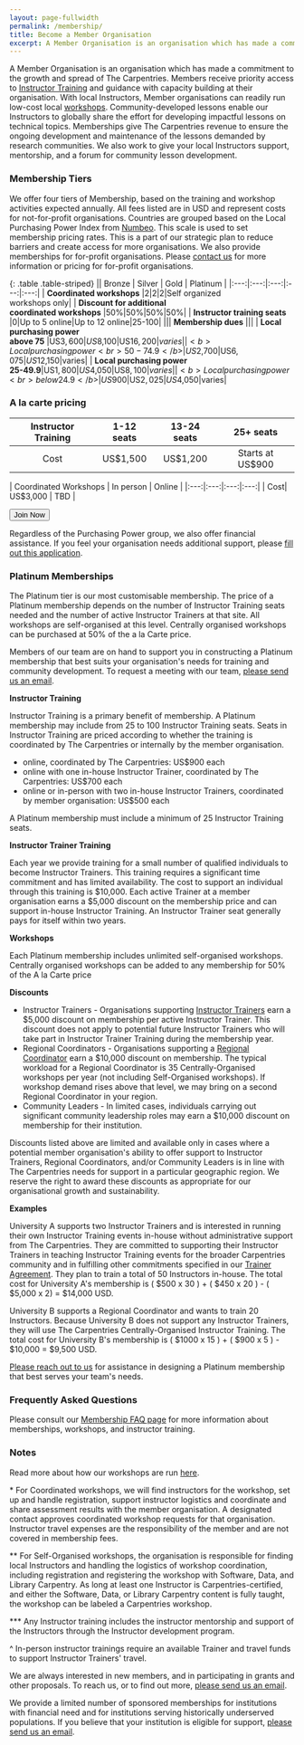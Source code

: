 ```yaml
---
layout: page-fullwidth
permalink: /membership/
title: Become a Member Organisation
excerpt: A Member Organisation is an organisation which has made a commitment to the growth and spread of The Carpentries
---
```


A Member Organisation is an organisation which has made a commitment to the growth and spread of The Carpentries. Members receive priority access to [Instructor Training](https://carpentries.github.io/instructor-training/) and guidance with capacity building at their organisation. With local Instructors, Member organisations can readily run low-cost local [workshops](/workshops/). Community-developed lessons enable our Instructors to globally share the effort for developing impactful lessons on technical topics. Memberships give The Carpentries revenue to ensure the ongoing development and maintenance of the lessons demanded by research communities. We also work to give your local Instructors support, mentorship, and a forum for community lesson development.

### Membership Tiers

We offer four tiers of Membership, based on the training and workshop activities expected annually. All fees listed are in USD and represent costs for not-for-profit organisations. Countries are grouped based on the Local Purchasing Power Index from [Numbeo](https://www.numbeo.com/cost-of-living/rankings_by_country.jsp?title=2021-mid&displayColumn=5). This scale is used to set membership pricing rates.  This is a part of our strategic plan to reduce barriers and create access for more organisations.  We also provide memberships for for-profit organisations. Please [contact us](mailto:membership@carpentries.org) for more information or pricing for for-profit organisations.

{: .table .table-striped}
|| Bronze | Silver | Gold | Platinum |
|:---:|:---:|:---:|:---:|:---:|
| <b>Coordinated workshops</b> |2|2|2|Self organized <br> workshops only|
| <b>Discount for additional <br> coordinated workshops</b> |50%|50%|50%|50%|
| <b>Instructor training seats</b> |0|Up to 5 online|Up to 12 online|25-100|
||| <b>Membership dues</b> |||
| <b>Local purchasing power <br> above 75</b> |US$3,600|US$8,100|US$16,200|varies|
| <b>Local purchasing power <br> 50-74.9</b> |US$2,700|US$6,075|US$12,150|varies|
| <b>Local purchasing power <br> 25-49.9</b>|US$1,800|US$4,050|US$8,100|varies|
| <b>Local purchasing power <br> below 24.9</b> |US$900|US$2,025|US$4,050|varies|

### A la carte pricing

| Instructor Training | 1-12 seats | 13-24 seats | 25+ seats | 
|:---:|:---:|:---:|:---:|
| Cost| US$1,500 | US$1,200 | Starts at US$900 |

| Coordinated Workshops | In person | Online | 
|:---:|:---:|:---:|:---:|
| Cost| US$3,000 | TBD |

<a href="https://carpentries.typeform.com/to/Hmfe6L">
  <button class="btn">
    Join Now
  </button>
</a>

Regardless of the Purchasing Power group, we also offer financial assistance.  If you feel 
your organisation needs additional support, please [fill out this application](https://carpentries.typeform.com/to/k5u7wpuH).

### Platinum Memberships

The Platinum tier is our most customisable membership. The price of a Platinum membership 
depends on the number of  Instructor Training seats needed and the number of active Instructor 
Trainers at that site. All workshops are self-organised at this level. Centrally organised
workshops can be purchased at 50% of the a la Carte price.

Members of our team are on hand to support you in constructing a Platinum membership that
best suits your organisation's needs for training and community
development. To request a meeting with our team, [please send us an email](mailto:membership@carpentries.org).


<strong>Instructor Training</strong>  

Instructor Training is a primary benefit of membership. A Platinum membership may
include from 25 to 100 Instructor Training seats. Seats in Instructor Training are priced according to 
whether the training is coordinated by The Carpentries or internally by the member organisation. 

  * online, coordinated by The Carpentries: US$900 each
  * online with one in-house Instructor Trainer, coordinated by The Carpentries: US$700 each
  * online or in-person with two in-house Instructor Trainers, coordinated by member organisation: US$500 each

A Platinum membership must include a minimum of 25 Instructor Training seats. 

<strong>Instructor Trainer Training</strong>

Each year we provide training for a small number of qualified individuals to become Instructor Trainers. This training requires a significant time 
commitment and has limited availability. The cost to support an individual through this training is $10,000. Each active Trainer at a member organisation
earns a $5,000 discount on the membership price and can support in-house Instructor Training. An Instructor Trainer seat
generally pays for itself within two years. 

<strong>Workshops</strong>

Each Platinum membership includes unlimited self-organised workshops. Centrally organised workshops 
can be added to any membership for 50% of the A la Carte price


<strong>Discounts</strong>

* Instructor Trainers - Organisations supporting [Instructor Trainers](https://docs.carpentries.org/topic_folders/instructor_training/duties_agreement.html) earn a $5,000 discount on membership per active Instructor Trainer. This discount does not apply to potential future Instructor Trainers who will take part in Instructor Trainer Training during the membership year.
* Regional Coordinators - Organisations supporting a [Regional Coordinator](https://docs.carpentries.org/topic_folders/regional_communities/regional_coordinators.html) earn a $10,000 discount on membership. The typical workload for a Regional Coordinator is 35 Centrally-Organised workshops per year (not including Self-Organised workshops). If workshop demand rises above that level, we may bring on a second Regional Coordinator in your region.
* Community Leaders - In limited cases, individuals carrying out significant community leadership roles may earn a $10,000 discount on membership for their institution. 

Discounts listed above are limited and available only in cases where a potential member organisation's 
ability to offer support to Instructor Trainers, Regional Coordinators, and/or Community Leaders is in line with The Carpentries
needs for support in a particular geographic region. We reserve the right to award these discounts as appropriate for our
organisational growth and sustainability.

<strong>Examples</strong>

University A supports two Instructor Trainers and is interested in running their own Instructor Training events in-house without administrative support
from The Carpentries. They are committed to supporting their Instructor Trainers in teaching Instructor Training events for the broader 
Carpentries community and in fulfilling other commitments specified in our [Trainer Agreement](https://docs.carpentries.org/topic_folders/instructor_training/duties_agreement.html). 
They plan to train a total of 50 Instructors in-house. The 
total cost for University A's membership is ( $500 x 30 ) + ( $450 x 20 ) - ( $5,000 x 2) = $14,000 USD.

University B supports a Regional Coordinator and wants to train 20 Instructors. Because University B does not support any Instructor Trainers, 
they will use The Carpentries Centrally-Organised Instructor Training. The total cost for University B's membership is ( $1000 x 15 ) + ( $900 x 5 ) -
$10,000 = $9,500 USD. 

[Please reach out to us](mailto:membership@carpentries.org) for assistance in designing a Platinum membership that best serves your team's needs. 

### Frequently Asked Questions

Please consult our [Membership FAQ page](/member_faq) for more information about memberships, workshops, and instructor training.


### Notes

Read more about how our workshops are run [here](/workshops/).

\* For Coordinated workshops, we will find instructors for the workshop, set up and handle registration, support instructor logistics and coordinate and share assessment results with the member organisation. A designated contact approves coordinated workshop requests for that organisation. Instructor travel expenses are the responsibility of the member and are not covered in membership fees.

\*\* For Self-Organised workshops, the organisation is responsible for finding local Instructors and handling the logistics of workshop coordination, including registration and registering the workshop with Software, Data, and Library Carpentry. As long at least one Instructor is Carpentries-certified, and either the Software, Data, or Library Carpentry content is fully taught, the workshop can be labeled a Carpentries workshop.

\*\*\* Any Instructor training includes the instructor mentorship and support of the Instructors through the Instructor development program.

^ In-person instructor trainings require an available Trainer and travel funds to support Instructor Trainers' travel.

We are always interested in new members, and in participating in grants and other proposals. To reach us, or to
find out more, [please send us an email](mailto:membership@carpentries.org).

We provide a limited number of sponsored memberships for institutions with financial need and for institutions serving historically underserved populations. If you believe that your institution is eligible for support, [please send us an email](mailto:membership@carpentries.org).
